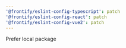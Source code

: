 ```yaml
---
'@frontify/eslint-config-typescript': patch
'@frontify/eslint-config-react': patch
'@frontify/eslint-config-vue2': patch
---
```


Prefer local package
